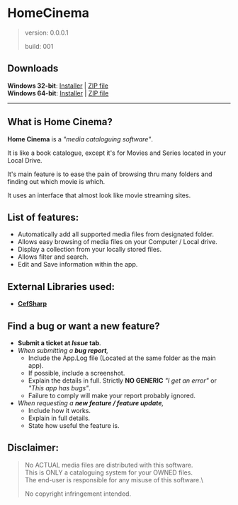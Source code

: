 # HomeCinema

> version:	0.0.0.1
> 
> build:	001

## Downloads

**Windows 32-bit**: [Installer](http://example.com "Main Link") | [ZIP file](http://example.com) \
**Windows 64-bit**: [Installer](http://example.com) | [ZIP file](http://example.com)

****

## What is Home Cinema?

**Home Cinema** is a *"media cataloguing software"*.

It is like a book catalogue, except it's for Movies and Series located in your Local Drive.

It's main feature is to ease the pain of browsing thru many folders and finding out which movie is which.

It uses an interface that almost look like movie streaming sites.
	
## List of features:
	
- Automatically add all supported media files from designated folder.
- Allows easy browsing of media files on your Computer / Local drive.
- Display a collection from your locally stored files.
- Allows filter and search.
- Edit and Save information within the app.

## External Libraries used:

- **[CefSharp](https://cefsharp.github.io/)**

## Find a bug or want a new feature?

- **Submit a ticket at *Issue* tab**.
- *When submitting a **bug report**,*
  - Include the App.Log file (Located at the same folder as the main app).
  - If possible, include a screenshot.
  - Explain the details in full. Strictly **NO GENERIC** *"I get an error"* or *"This app has bugs"*.
  - Failure to comply will make your report probably ignored.
- *When requesting a **new feature / feature update**,*
  - Include how it works.
  - Explain in full details.
  - State how useful the feature is.

## Disclaimer:

> No ACTUAL media files are distributed with this software.\
> This is ONLY a cataloguing system for your OWNED files.\
> The end-user is responsible for any misuse of this software.\
>
> No copyright infringement intended.